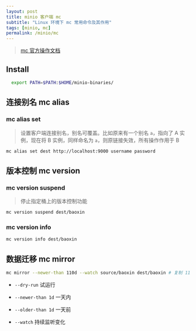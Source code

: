 ```yaml
---
layout: post
title: minio 客户端 mc 
subtitle: "Linux 环境下 mc 常用命令及其作用"
tags: [minio, mc]
permalink: /minio/mc 
---
```


> [mc 官方操作文档](https://docs.min.io/cn/minio-client-complete-guide.html)

## Install 

```bash
  export PATH=$PATH:$HOME/minio-binaries/
```

## 连接别名 mc alias

### mc alias set

> 设置客户端连接别名，别名可覆盖。比如原来有一个别名 `a`，指向了 A 实例，现在将 B 实例，同样命名为 `a`，则原链接失效，所有操作作用于 B

```bash
mc alias set dest http://localhost:9000 username password
```

##  版本控制 mc version

### mc version suspend

> 停止指定桶上的版本控制功能

```bash
mc version suspend dest/baoxin
```

### mc version info

```bash 
mc version info dest/baoxin
```

## 数据迁移 mc mirror 

```bash 
mc mirror --newer-than 110d --watch source/baoxin dest/baoxin # 复制 110 天以内的数据
```

- `--dry-run` 试运行

- `--newer-than 1d` 一天内

- `--older-than 1d` 一天前

- `--watch` 持续监听变化

  